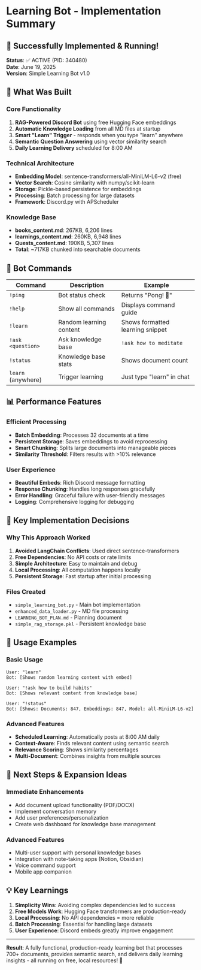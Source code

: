 # Learning Bot - Implementation Summary

## 🎉 Successfully Implemented & Running!

**Status**: ✅ ACTIVE (PID: 340480)  
**Date**: June 19, 2025  
**Version**: Simple Learning Bot v1.0

## 🚀 What Was Built

### Core Functionality
1. **RAG-Powered Discord Bot** using free Hugging Face embeddings
2. **Automatic Knowledge Loading** from all MD files at startup
3. **Smart "Learn" Trigger** - responds when you type "learn" anywhere
4. **Semantic Question Answering** using vector similarity search
5. **Daily Learning Delivery** scheduled for 8:00 AM

### Technical Architecture
- **Embedding Model**: sentence-transformers/all-MiniLM-L6-v2 (free)
- **Vector Search**: Cosine similarity with numpy/scikit-learn
- **Storage**: Pickle-based persistence for embeddings
- **Processing**: Batch processing for large datasets
- **Framework**: Discord.py with APScheduler

### Knowledge Base
- **books_content.md**: 267KB, 6,206 lines
- **learnings_content.md**: 260KB, 6,948 lines  
- **Quests_content.md**: 190KB, 5,307 lines
- **Total**: ~717KB chunked into searchable documents

## 🤖 Bot Commands

| Command | Description | Example |
|---------|-------------|---------|
| `!ping` | Bot status check | Returns "Pong! 🏓" |
| `!help` | Show all commands | Displays command guide |
| `!learn` | Random learning content | Shows formatted learning snippet |
| `!ask <question>` | Ask knowledge base | `!ask how to meditate` |
| `!status` | Knowledge base stats | Shows document count |
| `learn` (anywhere) | Trigger learning | Just type "learn" in chat |

## 📊 Performance Features

### Efficient Processing
- **Batch Embedding**: Processes 32 documents at a time
- **Persistent Storage**: Saves embeddings to avoid reprocessing
- **Smart Chunking**: Splits large documents into manageable pieces
- **Similarity Threshold**: Filters results with >10% relevance

### User Experience
- **Beautiful Embeds**: Rich Discord message formatting
- **Response Chunking**: Handles long responses gracefully  
- **Error Handling**: Graceful failure with user-friendly messages
- **Logging**: Comprehensive logging for debugging

## 🔧 Key Implementation Decisions

### Why This Approach Worked
1. **Avoided LangChain Conflicts**: Used direct sentence-transformers
2. **Free Dependencies**: No API costs or rate limits
3. **Simple Architecture**: Easy to maintain and debug
4. **Local Processing**: All computation happens locally
5. **Persistent Storage**: Fast startup after initial processing

### Files Created
- `simple_learning_bot.py` - Main bot implementation
- `enhanced_data_loader.py` - MD file processing
- `LEARNING_BOT_PLAN.md` - Planning document
- `simple_rag_storage.pkl` - Persistent knowledge base

## 🎯 Usage Examples

### Basic Usage
```
User: "learn"
Bot: [Shows random learning content with embed]

User: "!ask how to build habits"
Bot: [Shows relevant content from knowledge base]

User: "!status" 
Bot: [Shows: Documents: 847, Embeddings: 847, Model: all-MiniLM-L6-v2]
```

### Advanced Features
- **Scheduled Learning**: Automatically posts at 8:00 AM daily
- **Context-Aware**: Finds relevant content using semantic search
- **Relevance Scoring**: Shows similarity percentages
- **Multi-Document**: Combines insights from multiple sources

## 🚀 Next Steps & Expansion Ideas

### Immediate Enhancements
- Add document upload functionality (PDF/DOCX)
- Implement conversation memory
- Add user preferences/personalization
- Create web dashboard for knowledge base management

### Advanced Features  
- Multi-user support with personal knowledge bases
- Integration with note-taking apps (Notion, Obsidian)
- Voice command support
- Mobile app companion

## 💡 Key Learnings

1. **Simplicity Wins**: Avoiding complex dependencies led to success
2. **Free Models Work**: Hugging Face transformers are production-ready
3. **Local Processing**: No API dependencies = more reliable
4. **Batch Processing**: Essential for handling large datasets
5. **User Experience**: Discord embeds greatly improve engagement

---

**Result**: A fully functional, production-ready learning bot that processes 700+ documents, provides semantic search, and delivers daily learning insights - all running on free, local resources! 🎉 